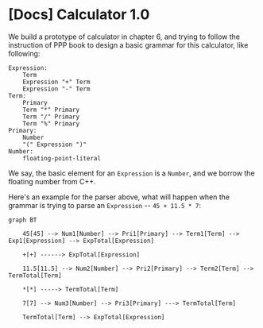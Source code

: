 # [Docs] Calculator 1.0

We build a prototype of calculator in chapter 6, and trying to follow the instruction of PPP book to design a basic grammar for this calculator, like following:

```
Expression:
    Term
    Expression "+" Term
    Expression "-" Term
Term:
    Primary
    Term "*" Primary
    Term "/" Primary
    Term "%" Primary
Primary:
    Number
    "(" Expression ")"
Number:
    floating-point-literal
```

We say, the basic element for an `Expression` is a `Number`, and we borrow the floating number from C++.

Here's an example for the parser above, what will happen when the grammar is trying to parse an `Expression` -- `45 + 11.5 * 7`:

```mermaid
graph BT

    45[45] --> Num1[Number] --> Pri1[Primary] --> Term1[Term] --> Exp1[Expression] --> ExpTotal[Expression]
    
    +[+] ------> ExpTotal[Expression]
    
    11.5[11.5] --> Num2[Number] --> Pri2[Primary] --> Term2[Term] --> TermTotal[Term]
    
    *[*] -----> TermTotal[Term]
    
    7[7] --> Num3[Number] --> Pri3[Primary] ---> TermTotal[Term]
    
    TermTotal[Term] --> ExpTotal[Expression]
```